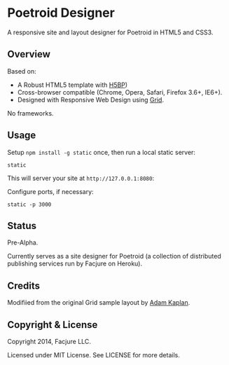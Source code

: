 # Poetroid Designer

A responsive site and layout designer for Poetroid in HTML5 and CSS3.

## Overview

Based on:

* A Robust HTML5 template with [H5BP](http://html5boilerplate.com))
* Cross-browser compatible (Chrome, Opera, Safari, Firefox 3.6+, IE6+).
* Designed with Responsive Web Design using [Grid](http://www.adamkaplan.me/grid/).

No frameworks.

## Usage

Setup `npm install -g static` once, then run a local static server:

    static

This will server your site at `http://127.0.0.1:8080`:

Configure ports, if necessary:

    static -p 3000

## Status

Pre-Alpha.

Currently serves as a site designer for Poetroid (a collection of distributed publishing services run by Facjure on Heroku).

## Credits

Modifiied from the original Grid sample layout by [Adam Kaplan](http://www.adamkaplan.me/).

## Copyright & License

Copyright 2014, Facjure LLC.

Licensed under MIT License. See LICENSE for more details.
